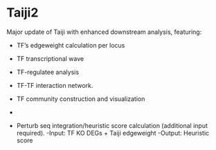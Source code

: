 # Taiji2
Major update of Taiji with enhanced downstream analysis, featuring:

- TF’s edgeweight calculation per locus

- TF transcriptional wave

- TF-regulatee analysis
 
- TF-TF interaction network. 

- TF community construction and visualization
- 
- Perturb seq integration/heuristic score calculation (additional input required).
  -Input: TF KO DEGs + Taiji edgeweight
  -Output: Heuristic score


